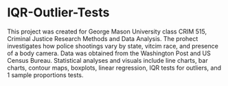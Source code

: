 # IQR-Outlier-Tests

This project was created for George Mason University class CRIM 515, Criminal Justice Research Methods and Data Analysis. The prohect investigates how police shootings vary by state, vitcim race, and presence of a body camera. Data was obtained from the Washington Post and US Census Bureau. Statistical analyses and visuals include line charts, bar charts, contour maps, boxplots, linear regression, IQR tests for outliers, and 1 sample proportions tests.
